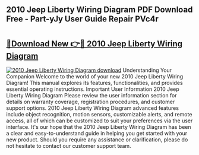 ## 2010 Jeep Liberty Wiring Diagram PDF Download Free - Part-yJy User Guide Repair PVc4r

# <h2><a href="http://dfkoyl.blite.top/?on=2010+Jeep+Liberty+Wiring+Diagram">🔗Download New 👉🔴 2010 Jeep Liberty Wiring Diagram</a></h2>

[![2010 Jeep Liberty Wiring Diagram download](https://i.imgur.com/lujVjoI.png)](http://dfkoyl.blite.top/?on=2010+Jeep+Liberty+Wiring+Diagram)
Understanding Your Companion Welcome to the world of your new 2010 Jeep Liberty Wiring Diagram! This manual explores its features, functionalities, and provides essential operating instructions. Important User Information 2010 Jeep Liberty Wiring Diagram Please review the user information section for details on warranty coverage, registration procedures, and customer support options. 2010 Jeep Liberty Wiring Diagram advanced features include object recognition, motion sensors, customizable alerts, and remote access, all of which can be customized to suit your preferences via the user interface. It's our hope that the 2010 Jeep Liberty Wiring Diagram has been a clear and easy-to-understand guide in helping you get started with your new product. Should you require any assistance or clarification, please do not hesitate to contact our customer support team.
